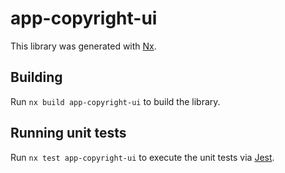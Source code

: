 # app-copyright-ui

This library was generated with [Nx](https://nx.dev).

## Building

Run `nx build app-copyright-ui` to build the library.

## Running unit tests

Run `nx test app-copyright-ui` to execute the unit tests via [Jest](https://jestjs.io).
